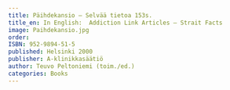 ```yaml
---
title: Päihdekansio – Selvää tietoa 153s.
title_en: In English:  Addiction Link Articles – Strait Facts
image: Paihdekansio.jpg
order:
ISBN: 952-9894-51-5
published: Helsinki 2000
publisher: A-klinikkasäätiö
author: Teuvo Peltoniemi (toim./ed.)
categories: Books
---
```

